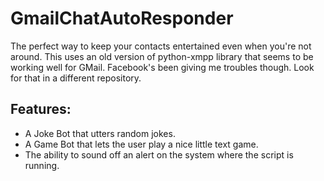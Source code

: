 GmailChatAutoResponder
==================

The perfect way to keep your contacts entertained even when you're not around. This uses an old version of python-xmpp library that seems to be working well for GMail. Facebook's been giving me troubles though. Look for that in a different repository.

Features:
---------
* A Joke Bot that utters random jokes.
* A Game Bot that lets the user play a nice little text game.
* The ability to sound off an alert on the system where the script is running.
